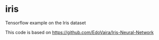 # iris
Tensorflow example on the Iris dataset

This code is based on https://github.com/EdoVaira/Iris-Neural-Network
